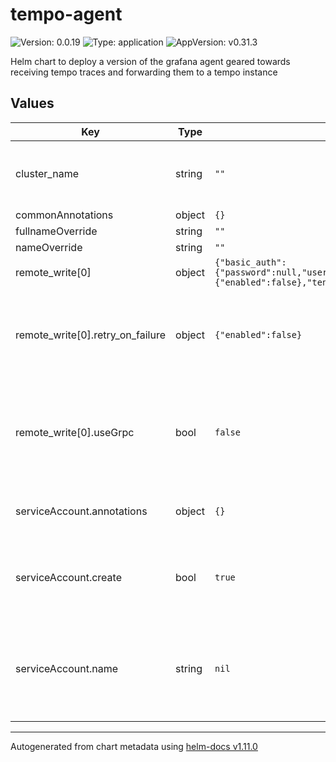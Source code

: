 # tempo-agent

![Version: 0.0.19](https://img.shields.io/badge/Version-0.0.19-informational?style=flat-square) ![Type: application](https://img.shields.io/badge/Type-application-informational?style=flat-square) ![AppVersion: v0.31.3](https://img.shields.io/badge/AppVersion-v0.31.3-informational?style=flat-square)

Helm chart to deploy a version of the grafana agent geared towards receiving tempo traces and forwarding them to a tempo instance

## Values

| Key | Type | Default | Description |
|-----|------|---------|-------------|
| cluster_name | string | `""` | Name of the cluster that is being monitored |
| commonAnnotations | object | `{}` |  |
| fullnameOverride | string | `""` |  |
| nameOverride | string | `""` |  |
| remote_write[0] | object | `{"basic_auth":{"password":null,"username":null},"endpoint":null,"retry_on_failure":{"enabled":false},"tenant_id":null,"useGrpc":false}` | Tempo Connection |
| remote_write[0].retry_on_failure | object | `{"enabled":false}` | Tenant ID in case prometheus is running in multi_tenant mode |
| remote_write[0].useGrpc | bool | `false` | Whether or not to use grpc this can cause issues with the gateway service |
| serviceAccount.annotations | object | `{}` | Annotations to add to the service account |
| serviceAccount.create | bool | `true` | Specifies whether a service account should be created |
| serviceAccount.name | string | `nil` | If not set and create is true, a name is generated using the fullname template |

----------------------------------------------
Autogenerated from chart metadata using [helm-docs v1.11.0](https://github.com/norwoodj/helm-docs/releases/v1.11.0)
